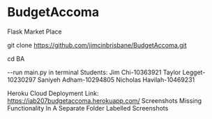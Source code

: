 # BudgetAccoma
Flask Market Place 
 
  
   
git clone https://github.com/jimcinbrisbane/BudgetAccoma.git
 
cd BA
 
 --run main.py in terminal
Students:
Jim Chi-10363921
Taylor Legget-10230297
Saniyeh Adham-10294805
Nicholas Havilah-10469231

Heroku Cloud Deployment
Link: https://iab207budgetaccoma.herokuapp.com/
Screenshots Missing Functionality In A Separate Folder Labelled Screenshots